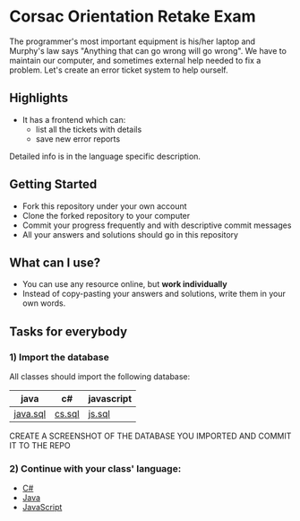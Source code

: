 # Corsac Orientation Retake Exam

The programmer's most important equipment is his/her laptop and Murphy's law says "Anything that can go wrong will go wrong".
We have to maintain our computer, and sometimes external help needed to fix a problem.
Let's create an error ticket system to help ourself.

## Highlights

 -  It has a frontend which can:
     -  list all the tickets with details
     -  save new error reports

Detailed info is in the language specific description.

## Getting Started

 -  Fork this repository under your own account
 -  Clone the forked repository to your computer 
 -  Commit your progress frequently and with descriptive commit messages
 -  All your answers and solutions should go in this repository

## What can I use?

 -  You can use any resource online, but **work individually**
 -  Instead of copy-pasting your answers and solutions, write them in your own words.

## Tasks for everybody

### 1) Import the database

All classes should import the following database:

| java | c# | javascript |
|-----|-----|-----|
|[java.sql](assets/java.sql)|[cs.sql](assets/cs.sql)|[js.sql](assets/js.sql)|

CREATE A SCREENSHOT OF THE DATABASE YOU IMPORTED AND COMMIT IT TO THE REPO

### 2) Continue with your class' language:

 -  [C#](cs.md)
 -  [Java](cs.md)
 -  [JavaScript](javascript.md)
